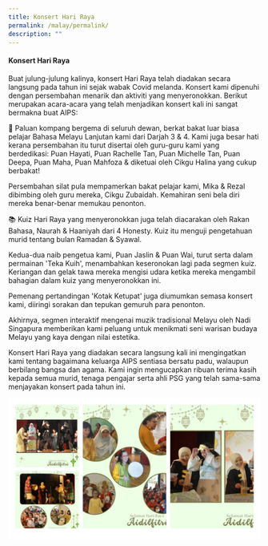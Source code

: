 ```yaml
---
title: Konsert Hari Raya
permalink: /malay/permalink/
description: ""
---
```

#### Konsert Hari Raya

Buat julung-julung kalinya, konsert Hari Raya telah diadakan secara langsung pada tahun ini sejak wabak Covid melanda. Konsert kami dipenuhi dengan persembahan menarik dan aktiviti yang menyeronokkan. Berikut merupakan acara-acara yang telah menjadikan konsert kali ini sangat bermakna buat AIPS:

🥁 Paluan kompang bergema di seluruh dewan, berkat bakat luar biasa pelajar Bahasa Melayu Lanjutan kami dari Darjah 3 & 4. Kami juga besar hati kerana persembahan itu turut disertai oleh guru-guru kami yang berdedikasi: Puan Hayati, Puan Rachelle Tan, Puan Michelle Tan, Puan Deepa, Puan Maha, Puan Mahfoza & diketuai oleh Cikgu Halina yang cukup berbakat!

Persembahan silat pula mempamerkan bakat pelajar kami, Mika & Rezal  dibimbing oleh guru mereka, Cikgu Zubaidah. Kemahiran seni bela diri mereka benar-benar memukau penonton.  

📚 Kuiz Hari Raya yang menyeronokkan juga telah diacarakan oleh Rakan Bahasa, Naurah & Haaniyah dari 4 Honesty. Kuiz itu menguji pengetahuan murid tentang bulan Ramadan & Syawal.

Kedua-dua naib pengetua kami, Puan Jaslin & Puan Wai, turut serta dalam permainan 'Teka Kuih', menambahkan keseronokan lagi pada segmen kuiz. Keriangan dan gelak tawa mereka mengisi udara ketika mereka mengambil bahagian dalam kuiz yang menyeronokkan ini.

Pemenang pertandingan 'Kotak Ketupat' juga diumumkan semasa konsert kami, diiringi sorakan dan tepukan gemuruh para penonton.

Akhirnya, segmen interaktif mengenai muzik tradisional Melayu oleh Nadi Singapura memberikan kami peluang untuk menikmati seni warisan budaya Melayu yang kaya dengan nilai estetika.

Konsert Hari Raya yang diadakan secara langsung kali ini mengingatkan kami tentang bagaimana keluarga AIPS sentiasa bersatu padu, walaupun berbilang bangsa dan agama. Kami ingin mengucapkan ribuan terima kasih kepada semua murid, tenaga pengajar serta ahli PSG yang telah sama-sama menjayakan konsert pada tahun ini.

![](/images/2023%20hari%20raha.jpg)